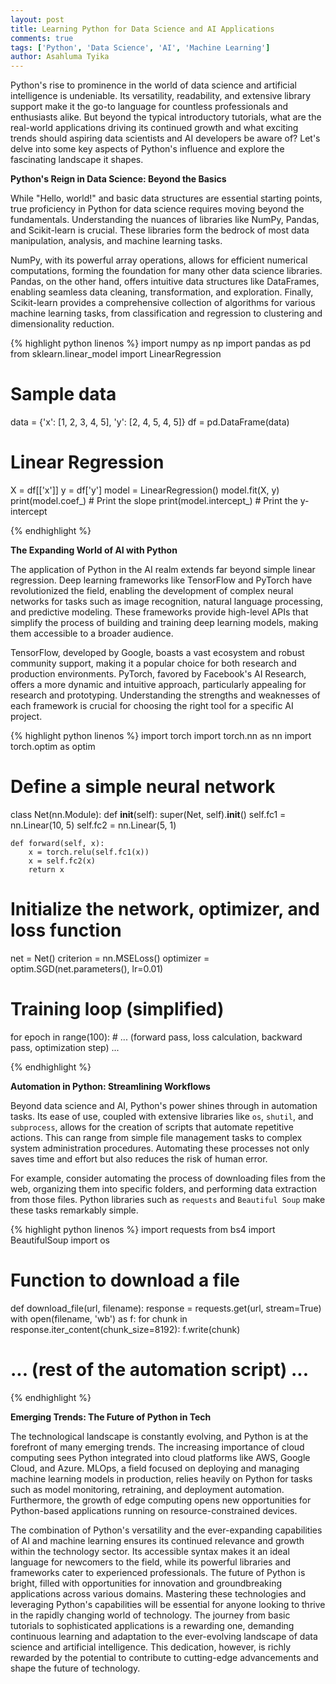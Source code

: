 ```yaml
---
layout: post
title: Learning Python for Data Science and AI Applications
comments: true
tags: ['Python', 'Data Science', 'AI', 'Machine Learning']
author: Asahluma Tyika
---
```


Python's rise to prominence in the world of data science and artificial intelligence is undeniable. Its versatility, readability, and extensive library support make it the go-to language for countless professionals and enthusiasts alike.  But beyond the typical introductory tutorials, what are the real-world applications driving its continued growth and what exciting trends should aspiring data scientists and AI developers be aware of? Let's delve into some key aspects of Python's influence and explore the fascinating landscape it shapes.

**Python's Reign in Data Science: Beyond the Basics**

While "Hello, world!" and basic data structures are essential starting points, true proficiency in Python for data science requires moving beyond the fundamentals.  Understanding the nuances of libraries like NumPy, Pandas, and Scikit-learn is crucial. These libraries form the bedrock of most data manipulation, analysis, and machine learning tasks.

NumPy, with its powerful array operations, allows for efficient numerical computations, forming the foundation for many other data science libraries. Pandas, on the other hand, offers intuitive data structures like DataFrames, enabling seamless data cleaning, transformation, and exploration. Finally, Scikit-learn provides a comprehensive collection of algorithms for various machine learning tasks, from classification and regression to clustering and dimensionality reduction.

{% highlight python linenos %}
import numpy as np
import pandas as pd
from sklearn.linear_model import LinearRegression

# Sample data
data = {'x': [1, 2, 3, 4, 5], 'y': [2, 4, 5, 4, 5]}
df = pd.DataFrame(data)

# Linear Regression
X = df[['x']]
y = df['y']
model = LinearRegression()
model.fit(X, y)
print(model.coef_) # Print the slope
print(model.intercept_) # Print the y-intercept

{% endhighlight %}

**The Expanding World of AI with Python**

The application of Python in the AI realm extends far beyond simple linear regression.  Deep learning frameworks like TensorFlow and PyTorch have revolutionized the field, enabling the development of complex neural networks for tasks such as image recognition, natural language processing, and predictive modeling.  These frameworks provide high-level APIs that simplify the process of building and training deep learning models, making them accessible to a broader audience.

TensorFlow, developed by Google, boasts a vast ecosystem and robust community support, making it a popular choice for both research and production environments. PyTorch, favored by Facebook's AI Research, offers a more dynamic and intuitive approach, particularly appealing for research and prototyping.  Understanding the strengths and weaknesses of each framework is crucial for choosing the right tool for a specific AI project.

{% highlight python linenos %}
import torch
import torch.nn as nn
import torch.optim as optim

# Define a simple neural network
class Net(nn.Module):
    def __init__(self):
        super(Net, self).__init__()
        self.fc1 = nn.Linear(10, 5)
        self.fc2 = nn.Linear(5, 1)

    def forward(self, x):
        x = torch.relu(self.fc1(x))
        x = self.fc2(x)
        return x

# Initialize the network, optimizer, and loss function
net = Net()
criterion = nn.MSELoss()
optimizer = optim.SGD(net.parameters(), lr=0.01)

# Training loop (simplified)
for epoch in range(100):
    # ... (forward pass, loss calculation, backward pass, optimization step) ...

{% endhighlight %}

**Automation in Python: Streamlining Workflows**

Beyond data science and AI, Python's power shines through in automation tasks. Its ease of use, coupled with extensive libraries like `os`, `shutil`, and `subprocess`, allows for the creation of scripts that automate repetitive actions.  This can range from simple file management tasks to complex system administration procedures.  Automating these processes not only saves time and effort but also reduces the risk of human error.

For example, consider automating the process of downloading files from the web, organizing them into specific folders, and performing data extraction from those files. Python libraries such as `requests` and `Beautiful Soup` make these tasks remarkably simple.


{% highlight python linenos %}
import requests
from bs4 import BeautifulSoup
import os

# Function to download a file
def download_file(url, filename):
    response = requests.get(url, stream=True)
    with open(filename, 'wb') as f:
        for chunk in response.iter_content(chunk_size=8192):
            f.write(chunk)

# ... (rest of the automation script) ...

{% endhighlight %}

**Emerging Trends: The Future of Python in Tech**

The technological landscape is constantly evolving, and Python is at the forefront of many emerging trends. The increasing importance of cloud computing sees Python integrated into cloud platforms like AWS, Google Cloud, and Azure.  MLOps, a field focused on deploying and managing machine learning models in production, relies heavily on Python for tasks such as model monitoring, retraining, and deployment automation.  Furthermore, the growth of edge computing opens new opportunities for Python-based applications running on resource-constrained devices.

The combination of Python's versatility and the ever-expanding capabilities of AI and machine learning ensures its continued relevance and growth within the technology sector. Its accessible syntax makes it an ideal language for newcomers to the field, while its powerful libraries and frameworks cater to experienced professionals.  The future of Python is bright, filled with opportunities for innovation and groundbreaking applications across various domains. Mastering these technologies and leveraging Python's capabilities will be essential for anyone looking to thrive in the rapidly changing world of technology.  The journey from basic tutorials to sophisticated applications is a rewarding one, demanding continuous learning and adaptation to the ever-evolving landscape of data science and artificial intelligence. This dedication, however, is richly rewarded by the potential to contribute to cutting-edge advancements and shape the future of technology.

